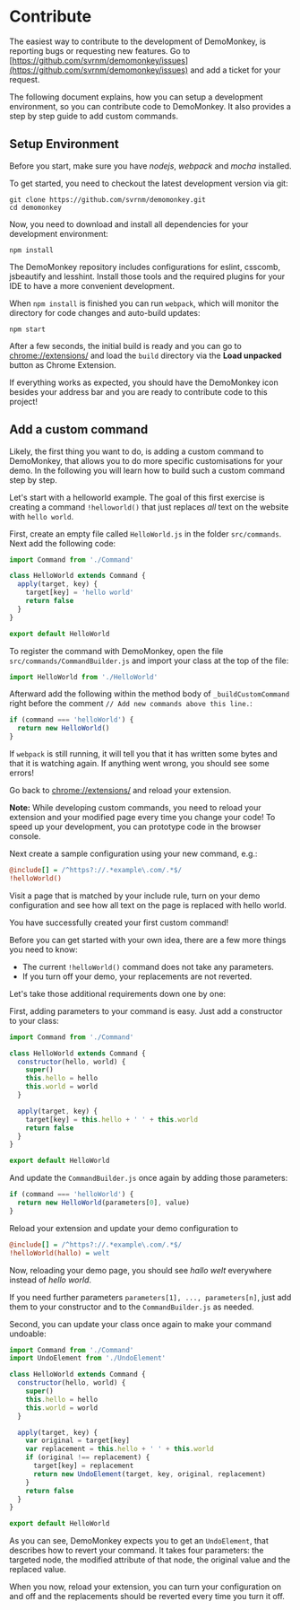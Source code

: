 # Contribute

The easiest way to contribute to the development of DemoMonkey, is reporting bugs or requesting new features. Go to
[https://github.com/svrnm/demomonkey/issues](https://github.com/svrnm/demomonkey/issues) and add a ticket for your
request.

The following document explains, how you can setup a development environment, so you can contribute code to DemoMonkey.
It also provides a step by step guide to add custom commands.

## Setup Environment

Before you start, make sure you have _nodejs_, _webpack_ and _mocha_ installed.

To get started, you need to checkout the latest development version via git:

```shell
git clone https://github.com/svrnm/demomonkey.git
cd demomonkey
```

Now, you need to download and install all dependencies for your development environment:

```shell
npm install
```

The DemoMonkey repository includes configurations for eslint, csscomb, jsbeautify and lesshint. Install those tools and
the required plugins for your IDE to have a more convenient development.

When `npm install` is finished you can run `webpack`, which will monitor the directory for code changes and
auto-build updates:

```shell
npm start
```

After a few seconds, the initial build is ready and you can go to [chrome://extensions/](chrome://extensions/) and
load the `build` directory via the **Load unpacked** button as Chrome Extension.

If everything works as expected, you should have the DemoMonkey icon besides your address bar and you are ready to
contribute code to this project!

## Add a custom command

Likely, the first thing you want to do, is adding a custom command to DemoMonkey, that allows you to do more specific
customisations for your demo. In the following you will learn how to build such a custom command step by step.

Let's start with a helloworld example. The goal of this first exercise is creating a command `!helloworld()` that just
replaces _all_ text on the website with `hello world`.

First, create an empty file called `HelloWorld.js` in the folder `src/commands`. Next add the following code:

```javascript
import Command from './Command'

class HelloWorld extends Command {
  apply(target, key) {
    target[key] = 'hello world'
    return false
  }
}

export default HelloWorld
```

To register the command with DemoMonkey, open the file `src/commands/CommandBuilder.js` and import your class at the
top of the file:

```javascript
import HelloWorld from './HelloWorld'
```

Afterward add the following within the method body of `_buildCustomCommand` right before the comment
`// Add new commands above this line.`:

```javascript
if (command === 'helloWorld') {
  return new HelloWorld()
}
```

If `webpack` is still running, it will tell you that it has written some bytes and that it is watching again.
If anything went wrong, you should see some errors!

Go back to [chrome://extensions/](chrome://extensions/) and reload your extension.

**Note:** While developing custom commands, you need to reload your extension and your modified page every time
you change your code! To speed up your development, you can prototype code in the browser console.

Next create a sample configuration using your new command, e.g.:

```ini
@include[] = /^https?://.*example\.com/.*$/
!helloWorld()
```

Visit a page that is matched by your include rule, turn on your demo configuration and see how all text on the page is
replaced with hello world.

You have successfully created your first custom command!

Before you can get started with your own idea, there are a few more things you need to know:

- The current `!helloWorld()` command does not take any parameters.
- If you turn off your demo, your replacements are not reverted.

Let's take those additional requirements down one by one:

First, adding parameters to your command is easy. Just add a constructor to your class:

```javascript
import Command from './Command'

class HelloWorld extends Command {
  constructor(hello, world) {
    super()
    this.hello = hello
    this.world = world
  }

  apply(target, key) {
    target[key] = this.hello + ' ' + this.world
    return false
  }
}

export default HelloWorld
```

And update the `CommandBuilder.js` once again by adding those parameters:

```javascript
if (command === 'helloWorld') {
  return new HelloWorld(parameters[0], value)
}
```

Reload your extension and update your demo configuration to

```ini
@include[] = /^https?://.*example\.com/.*$/
!helloWorld(hallo) = welt
```

Now, reloading your demo page, you should see _hallo welt_ everywhere instead of _hello world_.

If you need further parameters `parameters[1], ..., parameters[n]`, just add them to your constructor and to the
`CommandBuilder.js` as needed.

Second, you can update your class once again to make your command undoable:

```javascript
import Command from './Command'
import UndoElement from './UndoElement'

class HelloWorld extends Command {
  constructor(hello, world) {
    super()
    this.hello = hello
    this.world = world
  }

  apply(target, key) {
    var original = target[key]
    var replacement = this.hello + ' ' + this.world
    if (original !== replacement) {
      target[key] = replacement
      return new UndoElement(target, key, original, replacement)
    }
    return false
  }
}

export default HelloWorld
```

As you can see, DemoMonkey expects you to get an `UndoElement`, that describes how to revert your command.
It takes four parameters: the targeted node, the modified attribute of that node,
the original value and the replaced value.

When you now, reload your extension, you can turn your configuration on and off and the replacements should be
reverted every time you turn it off.
